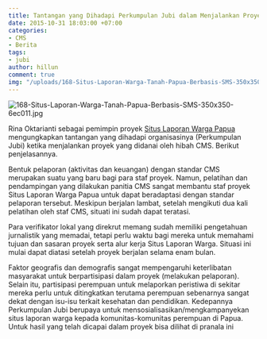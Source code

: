 ```yaml
---
title: Tantangan yang Dihadapi Perkumpulan Jubi dalam Menjalankan Proyek CMS
date: 2015-10-31 18:03:00 +07:00
categories:
- CMS
- Berita
tags:
- jubi
author: hillun
comment: true
img: "/uploads/168-Situs-Laporan-Warga-Tanah-Papua-Berbasis-SMS-350x350-6ec011.jpg"
---
```


![168-Situs-Laporan-Warga-Tanah-Papua-Berbasis-SMS-350x350-6ec011.jpg](/uploads/168-Situs-Laporan-Warga-Tanah-Papua-Berbasis-SMS-350x350-6ec011.jpg)

Rina Oktarianti sebagai pemimpin proyek [Situs Laporan Warga Papua ](http://wiki.ciptamedia.org/wiki/Situs_Laporan_Warga_Papua_Berbasis_SMS)mengungkapkan tantangan yang  dihadapi organisasinya (Perkumpulan Jubi) ketika menjalankan proyek yang didanai oleh hibah CMS. Berikut penjelasannya.

Bentuk pelaporan (aktivitas dan keuangan) dengan standar CMS merupakan suatu yang baru bagi para staf proyek. Namun, pelatihan dan pendampingan yang dilakukan panitia CMS sangat membantu staf proyek Situs Laporan Warga Papua untuk dapat beradaptasi dengan standar pelaporan tersebut. Meskipun berjalan lambat, setelah mengikuti dua kali pelatihan oleh staf CMS, situati ini sudah dapat teratasi. 

Para verifikator lokal yang direkrut memang sudah memiliki pengetahuan jurnalistik yang memadai, tetapi perlu waktu bagi mereka untuk memahami tujuan dan sasaran proyek serta alur kerja Situs Laporan Warga. Situasi ini mulai dapat diatasi setelah proyek berjalan selama enam bulan.

Faktor geografis dan demografis sangat mempengaruhi keterlibatan masyarakat untuk berpartisipasi dalam proyek (melakukan pelaporan). Selain itu, partisipasi perempuan untuk melaporkan peristiwa di sekitar mereka perlu untuk ditingkatkan terutama perempuan sebenarnya sangat dekat dengan isu-isu terkait kesehatan dan pendidikan. Kedepannya Perkumpulan Jubi berupaya untuk mensosialisasikan/mengkampanyekan situs laporan warga kepada komunitas-komunitas perempuan di Papua.
Untuk hasil yang telah dicapai dalam proyek bisa dilihat di pranala ini